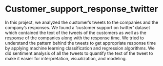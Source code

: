 # Customer_support_response_twitter
In this project, we analyzed the customer’s tweets to the companies and the company’s responses. 
We found a ‘customer support on twitter’ dataset which contained the text of the tweets of the customers as well as the response of the companies along with the response time. 
We tried to understand the pattern behind the tweets to get appropriate response time by applying machine learning classification and regression algorithms. 
We did sentiment analysis of all the tweets to quantify the text of the tweet to make it easier for interpretation, visualization, and modeling.
